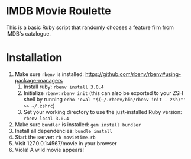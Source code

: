 # IMDB Movie Roulette
This is a basic Ruby script that randomly chooses a feature film from IMDB's catalogue.

# Installation
1. Make sure `rbenv` is installed: https://github.com/rbenv/rbenv#using-package-managers
   1. Install ruby: `rbenv install 3.0.4`
   2. Initialize `rbenv`: `rbenv init` (this can also be exported to your ZSH shell by running `echo 'eval "$(~/.rbenv/bin/rbenv init - zsh)"' >> ~/.zshrc`)
   3. Set your working directory to use the just-installed Ruby version: `rbenv local 3.0.4`
2. Make sure `bundler` is installed: `gem install bundler`
3. Install all dependencies: `bundle install`
4. Start the server: `rb movietime.rb`
5. Visit 127.0.0.1:4567/movie in your browser
6. Viola! A wild movie appears!
